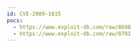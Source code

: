 ```yaml
---
id: CVE-2009-1815
pocs:
  - https://www.exploit-db.com/raw/8698
  - https://www.exploit-db.com/raw/8701
---
```


